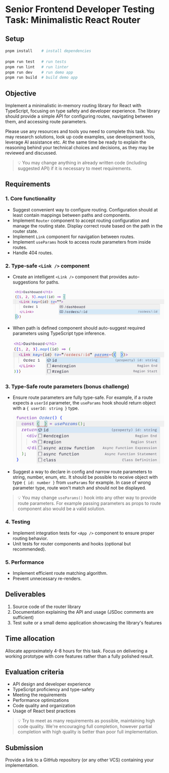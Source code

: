 # Senior Frontend Developer Testing Task: Minimalistic React Router

## Setup

```bash
pnpm install    # install dependencies

pnpm run test   # run tests
pnpm run lint   # run linter
pnpm run dev    # run demo app
pnpm run build  # build demo app
```

## Objective

Implement a minimalistic in-memory routing library for React with TypeScript, focusing on type safety and developer experience. The library should provide a simple API for configuring routes, navigating between them, and accessing route parameters.

Please use any resources and tools you need to complete this task. You may research solutions, look up code examples, use development tools, leverage AI assistance etc. At the same time be ready to explain the reasoning behind your technical choices and decisions, as they may be reviewed and discussed.

> 💡 You may change anything in already written code (including suggested API) if it is necessary to meet requirements.

## Requirements

### 1. Core functionality

- Suggest convenient way to configure routing. Configuration should at least contain mappings between paths and components.
- Implement `Router` component to accept routing configuration and manage the routing state. Display correct route based on the path in the router state.
- Implement `Link` component for navigation between routes.
- Implement `useParams` hook to access route parameters from inside routes.
- Handle 404 routes.

### 2. Type-safe `<Link />` component

- Create an intelligent `<Link />` component that provides auto-suggestions for paths.

  ![path-suggestions](./media/path-suggestions.png)

- When path is defined component should auto-suggest required parameters using TypeScript type inference.

  ![parameters-suggestions](./media/parameters-suggestions.png)

### 3. Type-Safe route parameters (bonus challenge)

- Ensure route parameters are fully type-safe. For example, if a route expects a `userId` parameter, the `useParams` hook should return object with a `{ userId: string }` type.

  ![route-parameters](./media/route-parameters.png)

- Suggest a way to declare in config and narrow route parameters to string, number, enum, etc. It should be possible to receive object with type `{ id: number }` from `useParams` for example. In case of wrong parameter type, route won't match and should not be displayed.

> 💡 You may change `useParams()` hook into any other way to provide route parameters. For example passing parameters as props to route component also would be a valid solution.

### 4. Testing

- Implement integration tests for `<App />` component to ensure proper routing behavior.
- Unit tests for router components and hooks (optional but recommended).

### 5. Performance

- Implement efficient route matching algorithm.
- Prevent unnecessary re-renders.

## Deliverables

1. Source code of the router library
2. Documentation explaining the API and usage (JSDoc comments are sufficient)
3. Test suite or a small demo application showcasing the library's features

## Time allocation

Allocate approximately 4-8 hours for this task. Focus on delivering a working prototype with core features rather than a fully polished result.

## Evaluation criteria

- API design and developer experience
- TypeScript proficiency and type-safety
- Meeting the requirements
- Performance optimizations
- Code quality and organization
- Usage of React best practices

> 💡 Try to meet as many requirements as possible, maintaining high code quality. We're encouraging full completion, however partial completion with high quality is better than poor full implementation.

## Submission

Provide a link to a GitHub repository (or any other VCS) containing your implementation.
